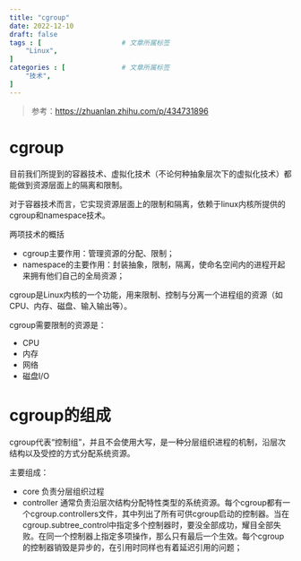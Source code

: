 ```yaml
---
title: "cgroup"
date: 2022-12-10
draft: false
tags : [                    # 文章所属标签
    "Linux",
]
categories : [              # 文章所属标签
    "技术",
]
---
```



> 参考：https://zhuanlan.zhihu.com/p/434731896

# cgroup

目前我们所提到的容器技术、虚拟化技术（不论何种抽象层次下的虚拟化技术）都能做到资源层面上的隔离和限制。

对于容器技术而言，它实现资源层面上的限制和隔离，依赖于linux内核所提供的cgroup和namespace技术。

两项技术的概括

- cgroup主要作用：管理资源的分配、限制；
- namespace的主要作用：封装抽象，限制，隔离，使命名空间内的进程开起来拥有他们自己的全局资源；

cgroup是Linux内核的一个功能，用来限制、控制与分离一个进程组的资源（如CPU、内存、磁盘、输入输出等）。

cgroup需要限制的资源是：
- CPU
- 内存
- 网络
- 磁盘I/O

# cgroup的组成

cgroup代表“控制组”，并且不会使用大写，是一种分层组织进程的机制，沿层次结构以及受控的方式分配系统资源。

主要组成：
- core 负责分层组织过程
- controller 通常负责沿层次结构分配特性类型的系统资源。每个cgroup都有一个cgroup.controllers文件，其中列出了所有可供cgroup启动的控制器。当在cgroup.subtree_control中指定多个控制器时，要没全部成功，耀目全部失败。在同一个控制器上指定多项操作，那么只有最后一个生效。每个cgroup的控制器销毁是异步的，在引用时同样也有着延迟引用的问题；